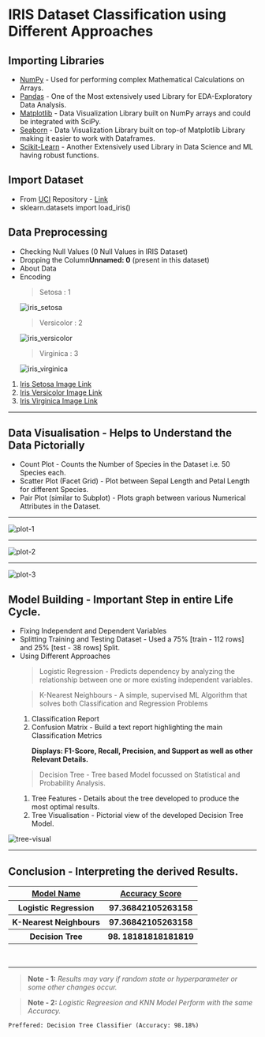 <h1>IRIS Dataset Classification using Different Approaches</h1>
<h2>Importing Libraries</h2>
    <ul>
        <li><a href="https://numpy.org/doc/" target="_blank">NumPy</a> - Used for performing complex Mathematical Calculations on Arrays.</li>
        <li><a href="https://pandas.pydata.org/docs/" target="_blank">Pandas</a> - One of the Most extensively used Library for EDA-Exploratory Data Analysis.</li>
        <li><a href="https://matplotlib.org/stable/contents.html" target="_blank">Matplotlib</a> - Data Visualization Library built on NumPy arrays and could be integrated with SciPy.</li>
        <li><a href="https://seaborn.pydata.org/" target="_blank">Seaborn</a> - Data Visualization Library built on top-of Matplotlib Library making it easier to work with Dataframes.</li>
        <li><a href="https://scikit-learn.org/stable/" target="_blank">Scikit-Learn</a> - Another Extensively used Library in Data Science and ML having robust functions.</li>
    </ul>
<h2>Import Dataset</h2>
    <ul>
        <li>From <a href="https://archive.ics.uci.edu/ml/index.php" target="_blank">UCI</a> Repository - <a href="http://archive.ics.uci.edu/ml/datasets/Iris" target="_blank">Link</a></li>
        <li>sklearn.datasets import load_iris()</li>
    </ul>
<h2>Data Preprocessing</h2>
    <ul>
        <li>Checking Null Values (0 Null Values in IRIS Dataset)</li>
        <li>Dropping the Column<b>Unnamed: 0</b> (present in this dataset)</li>
        <li>About Data</li>
        <li>Encoding</li>

> Setosa : 1

![iris_setosa](https://upload.wikimedia.org/wikipedia/commons/5/56/Kosaciec_szczecinkowaty_Iris_setosa.jpg)

> Versicolor : 2

![iris_versicolor](https://upload.wikimedia.org/wikipedia/commons/2/27/Blue_Flag%2C_Ottawa.jpg)

> Virginica : 3

![iris_virginica](https://upload.wikimedia.org/wikipedia/commons/thumb/f/f8/Iris_virginica_2.jpg/1200px-Iris_virginica_2.jpg)
    </ul>

<ol>
    <li><a href="https://upload.wikimedia.org/wikipedia/commons/5/56/Kosaciec_szczecinkowaty_Iris_setosa.jpg">Iris Setosa Image Link</a></li>
    <li><a href="https://upload.wikimedia.org/wikipedia/commons/2/27/Blue_Flag%2C_Ottawa.jpg">Iris Versicolor Image Link</a></li>
    <li><a href="https://upload.wikimedia.org/wikipedia/commons/thumb/f/f8/Iris_virginica_2.jpg/1200px-Iris_virginica_2.jpg">Iris Virginica Image Link</a></li>
</ol>
<hr>
<h2>Data Visualisation - Helps to Understand the Data Pictorially</h2>
    <ul>
        <li>Count Plot - Counts the Number of Species in the Dataset i.e. 50 Species each.</li>
        <li>Scatter Plot (Facet Grid) - Plot between Sepal Length and Petal Length for different Species.</li>
        <li>Pair Plot (similar to Subplot) - Plots graph between various Numerical Attributes in the Dataset.</li>
    </ul>
    <hr>    
   
   ![plot-1](https://user-images.githubusercontent.com/81156510/134769591-8216ee33-e5d9-4d99-85f7-907438c7bd65.png)
   <hr>
   
   ![plot-2](https://user-images.githubusercontent.com/81156510/134769667-8d06c4b8-3e91-44e9-9fa9-94b0c73c75ce.png)
   <hr>
   
   ![plot-3](https://user-images.githubusercontent.com/81156510/134769671-fbc1e845-4dfe-4614-8a85-9b1f5463b5ab.png)


<h2>Model Building - Important Step in entire Life Cycle.</h2>
    <ul>
        <li>Fixing Independent and Dependent Variables</li>
        <li>Splitting Training and Testing Dataset - Used a 75% [train - 112 rows] and 25% [test - 38 rows] Split.</li>
        <li>Using Different Approaches</li>

> Logistic Regression -  Predicts dependency by analyzing the relationship between one or more existing independent variables.

> K-Nearest Neighbours - A simple, supervised ML Algorithm that solves both Classification and Regression Problems
<ol>
    <li>Classification Report</li>
    <li>Confusion Matrix - Build a text report highlighting the main Classification Metrics</li>

**Displays: F1-Score, Recall, Precision, and Support as well as other Relevant Details.**
</ol>

> Decision Tree - Tree based Model focussed on Statistical and Probability Analysis.
<ol>
    <li>Tree Features - Details about the tree developed to produce the most optimal results.</li>
    <li>Tree Visualisation - Pictorial view of the developed Decision Tree Model.</li>
</ol>
    </ul>
    
   ![tree-visual](https://user-images.githubusercontent.com/81156510/134769828-a20f4e81-ed80-44bb-8aa1-5d625f22de5a.png)
   <hr>
    
<h2>Conclusion - Interpreting the derived Results.</h2>
<table>
    <tr>
        <th><u>Model Name</u></th>
        <th><u>Accuracy Score</u></th>
    </tr>
    <tr>
        <th>Logistic Regression</th>
        <th>97.36842105263158</th>
    </tr>
    <tr>
        <th>K-Nearest Neighbours</th>
        <th>97.36842105263158</th>
    </tr>
    <tr>
        <th>Decision Tree</th>
        <th>98. 18181818181819</th>
    </tr>
</table>

<br>
<hr>

> **Note - 1:** *Results may vary if random state or hyperparameter or some other changes occur.*

> **Note  - 2:** *Logistic Regreesion and KNN Model Perform with the same Accuracy.*

```Preffered: Decision Tree Classifier (Accuracy: 98.18%)```
